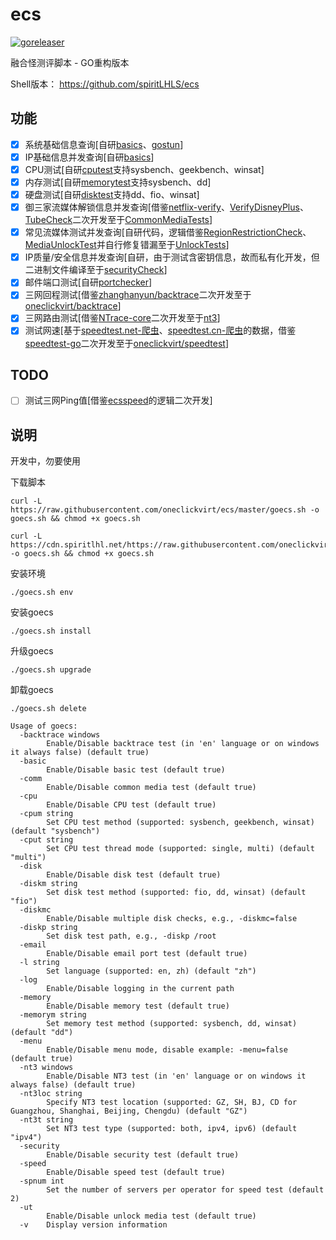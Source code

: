 # ecs

[![goreleaser](https://github.com/oneclickvirt/ecs/actions/workflows/main.yaml/badge.svg)](https://github.com/oneclickvirt/ecs/actions/workflows/main.yaml)

融合怪测评脚本 - GO重构版本

Shell版本： https://github.com/spiritLHLS/ecs

## 功能

- [x] 系统基础信息查询[自研[basics](https://github.com/oneclickvirt/basics)、[gostun](https://github.com/oneclickvirt/gostun)]
- [x] IP基础信息并发查询[自研[basics](https://github.com/oneclickvirt/basics)]
- [x] CPU测试[自研[cputest](https://github.com/oneclickvirt/cputest)支持sysbench、geekbench、winsat]
- [x] 内存测试[自研[memorytest](https://github.com/oneclickvirt/memorytest)支持sysbench、dd]
- [x] 硬盘测试[自研[disktest](https://github.com/oneclickvirt/disktest)支持dd、fio、winsat]
- [x] 御三家流媒体解锁信息并发查询[借鉴[netflix-verify](https://github.com/sjlleo/netflix-verify)、[VerifyDisneyPlus](https://github.com/sjlleo/VerifyDisneyPlus)、[TubeCheck](https://github.com/sjlleo/TubeCheck)二次开发至于[CommonMediaTests](https://github.com/oneclickvirt/CommonMediaTests)]
- [x] 常见流媒体测试并发查询[自研代码，逻辑借鉴[RegionRestrictionCheck](https://github.com/lmc999/RegionRestrictionCheck)、[MediaUnlockTest](https://github.com/HsukqiLee/MediaUnlockTest)并自行修复错漏至于[UnlockTests](https://github.com/oneclickvirt/UnlockTests)]
- [x] IP质量/安全信息并发查询[自研，由于测试含密钥信息，故而私有化开发，但二进制文件编译至于[securityCheck](https://github.com/oneclickvirt/securityCheck)]
- [x] 邮件端口测试[自研[portchecker](https://github.com/oneclickvirt/portchecker)]
- [x] 三网回程测试[借鉴[zhanghanyun/backtrace](https://github.com/zhanghanyun/backtrace)二次开发至于[oneclickvirt/backtrace](https://github.com/oneclickvirt/backtrace)]
- [x] 三网路由测试[借鉴[NTrace-core](https://github.com/nxtrace/NTrace-core)二次开发至于[nt3](https://github.com/oneclickvirt/nt3)]
- [x] 测试网速[基于[speedtest.net-爬虫](https://github.com/spiritLHLS/speedtest.net-CN-ID)、[speedtest.cn-爬虫](https://github.com/spiritLHLS/speedtest.cn-CN-ID)的数据，借鉴[speedtest-go](https://github.com/showwin/speedtest-go)二次开发至于[oneclickvirt/speedtest](https://github.com/oneclickvirt/speedtest)]

## TODO

- [ ] 测试三网Ping值[借鉴[ecsspeed](https://github.com/spiritLHLS/ecsspeed)的逻辑二次开发]

## 说明

开发中，勿要使用

下载脚本

```
curl -L https://raw.githubusercontent.com/oneclickvirt/ecs/master/goecs.sh -o goecs.sh && chmod +x goecs.sh
```

```
curl -L https://cdn.spiritlhl.net/https://raw.githubusercontent.com/oneclickvirt/ecs/master/goecs.sh -o goecs.sh && chmod +x goecs.sh
```

安装环境

```
./goecs.sh env
```

安装goecs

```
./goecs.sh install
```

升级goecs

```
./goecs.sh upgrade
```

卸载goecs

```
./goecs.sh delete
```

```
Usage of goecs:
  -backtrace windows
        Enable/Disable backtrace test (in 'en' language or on windows it always false) (default true)
  -basic
        Enable/Disable basic test (default true)
  -comm
        Enable/Disable common media test (default true)
  -cpu
        Enable/Disable CPU test (default true)
  -cpum string
        Set CPU test method (supported: sysbench, geekbench, winsat) (default "sysbench")
  -cput string
        Set CPU test thread mode (supported: single, multi) (default "multi")
  -disk
        Enable/Disable disk test (default true)
  -diskm string
        Set disk test method (supported: fio, dd, winsat) (default "fio")
  -diskmc
        Enable/Disable multiple disk checks, e.g., -diskmc=false
  -diskp string
        Set disk test path, e.g., -diskp /root
  -email
        Enable/Disable email port test (default true)
  -l string
        Set language (supported: en, zh) (default "zh")
  -log
        Enable/Disable logging in the current path
  -memory
        Enable/Disable memory test (default true)
  -memorym string
        Set memory test method (supported: sysbench, dd, winsat) (default "dd")
  -menu
        Enable/Disable menu mode, disable example: -menu=false (default true)
  -nt3 windows
        Enable/Disable NT3 test (in 'en' language or on windows it always false) (default true)
  -nt3loc string
        Specify NT3 test location (supported: GZ, SH, BJ, CD for Guangzhou, Shanghai, Beijing, Chengdu) (default "GZ")
  -nt3t string
        Set NT3 test type (supported: both, ipv4, ipv6) (default "ipv4")
  -security
        Enable/Disable security test (default true)
  -speed
        Enable/Disable speed test (default true)
  -spnum int
        Set the number of servers per operator for speed test (default 2)
  -ut
        Enable/Disable unlock media test (default true)
  -v    Display version information
```